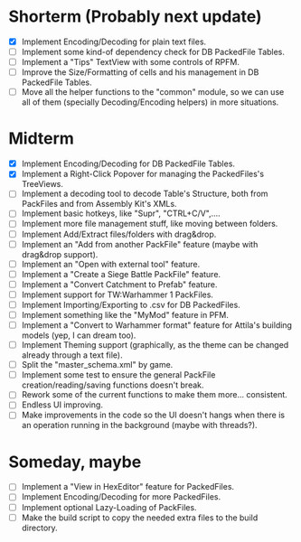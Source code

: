 # Shorterm (Probably next update)
- [x] Implement Encoding/Decoding for plain text files.
- [ ] Implement some kind-of dependency check for DB PackedFile Tables.
- [ ] Implement a "Tips" TextView with some controls of RPFM.
- [ ] Improve the Size/Formatting of cells and his management in DB PackedFile Tables.
- [ ] Move all the helper functions to the "common" module, so we can use all of them (specially Decoding/Encoding helpers) in more situations.

# Midterm
- [x] Implement Encoding/Decoding for DB PackedFile Tables.
- [x] Implement a Right-Click Popover for managing the PackedFiles's TreeViews.
- [ ] Implement a decoding tool to decode Table's Structure, both from PackFiles and from Assembly Kit's XMLs.
- [ ] Implement basic hotkeys, like "Supr", "CTRL+C/V",....
- [ ] Implement more file management stuff, like moving between folders.
- [ ] Implement Add/Extract files/folders with drag&drop.
- [ ] Implement an "Add from another PackFile" feature (maybe with drag&drop support).
- [ ] Implement an "Open with external tool" feature.
- [ ] Implement a "Create a Siege Battle PackFile" feature.
- [ ] Implement a "Convert Catchment to Prefab" feature.
- [ ] Implement support for TW:Warhammer 1 PackFiles.
- [ ] Implement Importing/Exporting to .csv for DB PackedFiles.
- [ ] Implement something like the "MyMod" feature in PFM.
- [ ] Implement a "Convert to Warhammer format" feature for Attila's building models (yep, I can dream too).
- [ ] Implement Theming support (graphically, as the theme can be changed already through a text file).
- [ ] Split the "master_schema.xml" by game.
- [ ] Implement some test to ensure the general PackFile creation/reading/saving functions doesn't break.
- [ ] Rework some of the current functions to make them more... consistent.
- [ ] Endless UI improving.
- [ ] Make improvements in the code so the UI doesn't hangs when there is an operation running in the background (maybe with threads?).

# Someday, maybe
- [ ] Implement a "View in HexEditor" feature for PackedFiles.
- [ ] Implement Encoding/Decoding for more PackedFiles.
- [ ] Implement optional Lazy-Loading of PackFiles.
- [ ] Make the build script to copy the needed extra files to the build directory.